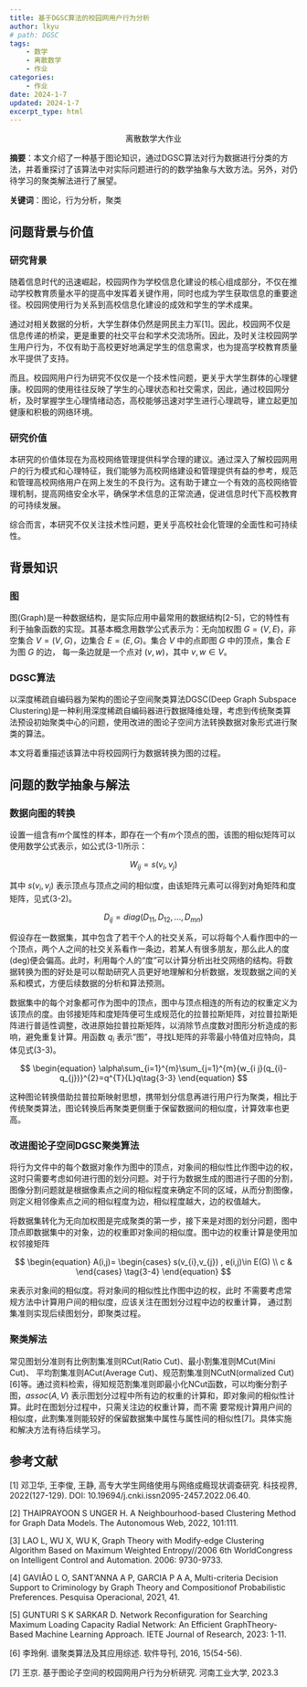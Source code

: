 ```yaml
---
title: 基于DGSC算法的校园网用户行为分析
author: lkyu
# path: DGSC
tags:
    - 数学
    - 离散数学
    - 作业
categories:
    - 作业
date: 2024-1-7
updated: 2024-1-7
excerpt_type: html
---
```


<div style='text-align: center'>离散数学大作业</div>

<!-- more -->

**摘要**：本文介绍了一种基于图论知识，通过DGSC算法对行为数据进行分类的方法，并着重探讨了该算法中对实际问题进行的的数学抽象与大致方法。另外，对仍待学习的聚类解法进行了展望。

**关键词**：图论，行为分析，聚类

## 问题背景与价值

### 研究背景

随着信息时代的迅速崛起，校园网作为学校信息化建设的核心组成部分，不仅在推动学校教育质量水平的提高中发挥着关键作用，同时也成为学生获取信息的重要途径。校园网使用行为关系到高校信息化建设的成效和学生的学术成果。

通过对相关数据的分析，大学生群体仍然是网民主力军[1]。因此，校园网不仅是信息传递的桥梁，更是重要的社交平台和学术交流场所。因此，及时关注校园网学生用户行为，不仅有助于高校更好地满足学生的信息需求，也为提高学校教育质量水平提供了支持。

而且。校园网用户行为研究不仅仅是一个技术性问题，更关乎大学生群体的心理健康。校园网的使用往往反映了学生的心理状态和社交需求，因此，通过校园网分析，及时掌握学生心理情绪动态，高校能够迅速对学生进行心理疏导，建立起更加健康和积极的网络环境。

### 研究价值

本研究的价值体现在为高校网络管理提供科学合理的建议。通过深入了解校园网用户的行为模式和心理特征，我们能够为高校网络建设和管理提供有益的参考，规范和管理高校网络用户在网上发生的不良行为。这有助于建立一个有效的高校网络管理机制，提高网络安全水平，确保学术信息的正常流通，促进信息时代下高校教育的可持续发展。

综合而言，本研究不仅关注技术性问题，更关乎高校社会化管理的全面性和可持续性。

## 背景知识

### 图

图(Graph)是一种数据结构，是实际应用中最常用的数据结构[2-5]，它的特性有利于抽象函数的实现。其基本概念用数学公式表示为：无向加权图 $G=(V,E)$，非空集合 $V=(V,G)$，边集合 $E=(E,G)$。集合 $V$ 中的点即图 $G$ 中的顶点，集合 $E$ 为图 $G$ 的边， 每一条边就是一个点对 $(v,w)$，其中 $v,w\in V$。

### DGSC算法

以深度稀疏自编码器为架构的图论子空间聚类算法DGSC(Deep Graph Subspace Clustering)是一种利用深度稀疏自编码器进行数据降维处理，考虑到传统聚类算法预设初始聚类中心的问题，使用改进的图论子空间方法转换数据对象形式进行聚类的算法。

本文将着重描述该算法中将校园网行为数据转换为图的过程。

## 问题的数学抽象与解法

### 数据向图的转换

设置一组含有$m$个属性的样本，即存在一个有$m$个顶点的图，该图的相似矩阵可以使用数学公式表示，如公式(3-1)所示：

$$
\begin{equation}
 W_{i j}=s(v_{i},v_{j})\tag{3-1}
\end{equation}
$$

其中 $s(v_{i},v_{j})$ 表示顶点与顶点之间的相似度，由该矩阵元素可以得到对角矩阵和度矩阵，见式(3-2)。

$$
\begin{equation}
 D_{i j}=diag(D_{11},D_{12},...,D_{m n})\tag{3-2}
\end{equation}
$$

假设存在一数据集，其中包含了若干个人的社交关系，可以将每个人看作图中的一个顶点，两个人之间的社交关系看作一条边，若某人有很多朋友，那么此人的度(deg)便会偏高。此时，利用每个人的“度”可以计算分析出社交网络的结构。将数据转换为图的好处是可以帮助研究人员更好地理解和分析数据，发现数据之间的关系和模式，方便后续数据的分析和算法预测。

数据集中的每个对象都可作为图中的顶点，图中与顶点相连的所有边的权重定义为该顶点的度。由邻接矩阵和度矩阵便可生成规范化的拉普拉斯矩阵，对拉普拉斯矩阵进行普适性调整，改进原始拉普拉斯矩阵，以消除节点度数对图形分析造成的影响，避免重复计算。用函数 $q_i$ 表示“图”，寻找L矩阵的非零最小特值对应特向，具体见式(3-3)。

$$
\begin{equation}
 \alpha\sum_{i=1}^{m}\sum_{j=1}^{m}{w_{i j}(q_{i}-q_{j})}^{2}=q^{T}{L}q\tag{3-3}
\end{equation}
$$

这种图论转换借助拉普拉斯映射思想，携带划分信息再进行用户行为聚类，相比于传统聚类算法，图论转换后再聚类更侧重于保留数据间的相似度，计算效率也更高。

### 改进图论子空间DGSC聚类算法

将行为文件中的每个数据对象作为图中的顶点，对象间的相似性比作图中边的权，这时只需要考虑如何进行图的划分问题。对于行为数据生成的图进行子图的分割，图像分割问题就是根据像素点之间的相似程度来确定不同的区域，从而分割图像，则定义相邻像素点之间的相似程度为边，相似程度越大，边的权值越大。

将数据集转化为无向加权图是完成聚类的第一步，接下来是对图的划分问题，图中顶点即数据集中的对象，边的权重即对象间的相似度。图中边的权重计算是使用加权邻接矩阵

$$
\begin{equation}
 A(i,j)=
 \begin{cases}
  s(v_{i},v_{j}) , e(i,j)\in E(G) \\
  c &
 \end{cases} \tag{3-4}
\end{equation}
$$

来表示对象间的相似度。将对象间的相似性比作图中边的权，此时 不需要考虑常规方法中计算用户间的相似度，应该关注在图划分过程中边的权重计算， 通过割集准则实现后续图划分，即聚类过程。

### 聚类解法

常见图划分准则有比例割集准则RCut(Ratio Cut)、最小割集准则MCut(Mini Cut)、 平均割集准则ACut(Average Cut)、规范割集准则NCutN(ormalized Cut) [6]等。通过资料检索，得知规范割集准则即最小化NCut函数，可以均衡分割子图，$assoc(A,V)$ 表示图划分过程中所有边的权重的计算和，即对象间的相似性计算。此时在图划分过程中，只需关注边的权重计算，而不需 要常规计算用户间的相似度，此割集准则能较好的保留数据集中属性与属性间的相似性[7]。具体实施和解决方法有待后续学习。

## 参考文献

[1] 邓卫华, 王李俊, 王静, 高专大学生网络使用与网络成瘾现状调查研究. 科技视界, 2022(127-129). DOI: 10.19694/j.cnki.issn2095-2457.2022.06.40.

[2] THAIPRAYOON S UNGER H. A Neighbourhood-based Clustering Method for Graph Data Models. The Autonomous Web, 2022, 101:111.

[3] LAO L, WU X, WU K, Graph Theory with Modify-edge Clustering Algorithm Based on Maximum Weighted Entropy//2006 6th WorldCongress on Intelligent Control and Automation. 2006: 9730-9733.

[4] GAVIÃO L O, SANT’ANNA A P, GARCIA P A A, Multi-criteria Decision Support to Criminology by Graph Theory and Compositionof Probabilistic Preferences. Pesquisa Operacional, 2021, 41.

[5] GUNTURI S K SARKAR D. Network Reconfiguration for Searching Maximum Loading Capacity Radial Network: An Efficient GraphTheory-Based Machine Learning Approach. IETE Journal of Research, 2023: 1-11.

[6] 李玲俐. 谱聚类算法及其应用综述. 软件导刊, 2016, 15(54-56).

[7] 王京. 基于图论子空间的校园网用户行为分析研究. 河南工业大学, 2023.3
